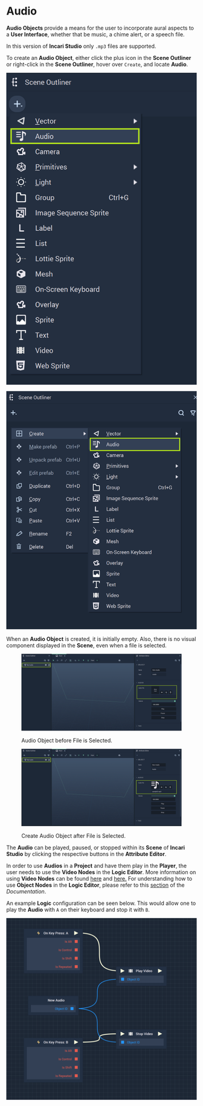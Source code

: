 # Audio

**Audio Objects** provide a means for the user to incorporate aural aspects to a **User Interface**, whether that be music, a chime alert, or a speech file. 

In this version of **Incari Studio** only `.mp3` files are supported. 

To create an **Audio Object**, either click the plus icon in the **Scene Outliner** or right-click in the **Scene Outliner**, hover over `Create`, and locate **Audio**.


![Create Audio Object with Plus Icon.](../../.gitbook/assets/createaudio1.png)

![Create Audio Object with Right-Click and Create.](../../.gitbook/assets/createaudio2.png)

When an **Audio Object** is created, it is initially empty. Also, there is no visual component displayed in the **Scene**, even when a file is selected.

<div>
<figure><img src="../../.gitbook/assets/audioobject1.png" alt=""><figcaption><p>Audio Object before File is Selected.</p></figcaption></figure>
<figure><img src="../../.gitbook/assets/audioobject2.png" alt=""><figcaption><p>Create Audio Object after File is Selected.</p></figcaption></figure>
</div>

The **Audio** can be played, paused, or stopped within its **Scene** of **Incari Studio** by clicking the respective buttons in the **Attribute Editor**.

In order to use **Audios** in a **Project** and have them play in the **Player**, the user needs to use the **Video Nodes** in the **Logic Editor**. More information on using **Video Nodes** can be found [here](../../toolbox/incari/video/README.md) and [here.](../../toolbox/events/video/README.md) For understanding how to use **Object Nodes** in the **Logic Editor**, please refer to this [section](../../objects-and-types/scene-objects/README.md#objects-in-logic) of the *Documentation*.

An example **Logic** configuration can be seen below. This would allow one to play the **Audio** with `A` on their keyboard and stop it with `B`. 

![Example Logic for Using Audio Objects in Incari Player.](../../.gitbook/assets/audioexample.png)
